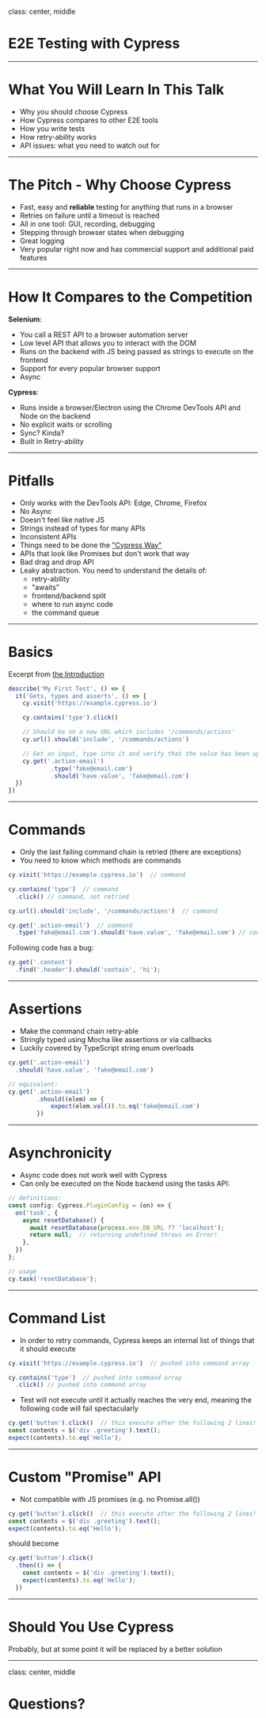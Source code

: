 class: center, middle

# E2E Testing with Cypress

---

# What You Will Learn In This Talk

* Why you should choose Cypress
* How Cypress compares to other E2E tools
* How you write tests
* How retry-ability works
* API issues: what you need to watch out for

---

# The Pitch - Why Choose Cypress

* Fast, easy and **reliable** testing for anything that runs in a browser
* Retries on failure until a timeout is reached
* All in one tool: GUI, recording, debugging
* Stepping through browser states when debugging
* Great logging
* Very popular right now and has commercial support and additional paid features

---

# How It Compares to the Competition

**Selenium**:
* You call a REST API to a browser automation server
* Low level API that allows you to interact with the DOM
* Runs on the backend with JS being passed as strings to execute on the frontend
* Support for every popular browser support
* Async

**Cypress**: 
* Runs inside a browser/Electron using the Chrome DevTools API and Node on the backend
* No explicit waits or scrolling
* Sync? Kinda?
* Built in Retry-ability

---

# Pitfalls

* Only works with the DevTools API: Edge, Chrome, Firefox
* No Async
* Doesn't feel like native JS
* Strings instead of types for many APIs
* Inconsistent APIs
* Things need to be done the ["Cypress Way"](https://www.cypress.io/blog/2019/01/22/when-can-the-test-click/)
* APIs that look like Promises but don't work that way
* Bad drag and drop API
* Leaky abstraction. You need to understand the details of:
  * retry-ability
  * "awaits"
  * frontend/backend split
  * where to run async code
  * the command queue

---

# Basics

Excerpt from [the Introduction](https://docs.cypress.io/guides/getting-started/writing-your-first-test)

```ts
describe('My First Test', () => {
  it('Gets, types and asserts', () => {
    cy.visit('https://example.cypress.io')

    cy.contains('type').click()

    // Should be on a new URL which includes '/commands/actions'
    cy.url().should('include', '/commands/actions')

    // Get an input, type into it and verify that the value has been updated
    cy.get('.action-email')
            .type('fake@email.com')
            .should('have.value', 'fake@email.com')
  })
})
```

---

# Commands

* Only the last failing command chain is retried (there are exceptions)
* You need to know which methods are commands

```ts
cy.visit('https://example.cypress.io')  // command

cy.contains('type')  // command
  .click() // command, not retried

cy.url().should('include', '/commands/actions')  // command

cy.get('.action-email')  // command
  .type('fake@email.com').should('have.value', 'fake@email.com') // command
```

Following code has a bug:

```ts
cy.get('.content')
  .find('.header').should('contain', 'hi');
```

---

# Assertions

* Make the command chain retry-able 
* Stringly typed using Mocha like assertions or via callbacks
* Luckily covered by TypeScript string enum overloads

```ts
cy.get('.action-email')
  .should('have.value', 'fake@email.com')

// equivalent:
cy.get('.action-email')
        .should((elem) => {
            expect(elem.val()).to.eq('fake@email.com')
        })
```

---

# Asynchronicity

* Async code does not work well with Cypress
* Can only be executed on the Node backend using the tasks API:

```ts
// definitions:
const config: Cypress.PluginConfig = (on) => {
  on('task', {
    async resetDatabase() {
      await resetDatabase(process.env.DB_URL ?? 'localhost');
      return null;  // returning undefined throws an Error!
    },
  })
};

// usage
cy.task('resetDatabase');
```

---

# Command List

* In order to retry commands, Cypress keeps an internal list of things that it should execute
 
```ts
cy.visit('https://example.cypress.io')  // pushed into command array

cy.contains('type')  // pushed into command array
  .click() // pushed into command array
```

* Test will not execute until it actually reaches the very end, meaning the following code will fail spectacularly

```ts
cy.get('button').click()  // this execute after the following 2 lines!
const contents = $('div .greeting').text();
expect(contents).to.eq('Hello');
```

---

# Custom "Promise" API

* Not compatible with JS promises (e.g. no Promise.all())

```ts
cy.get('button').click()  // this execute after the following 2 lines!
const contents = $('div .greeting').text();
expect(contents).to.eq('Hello');
```

should become 

```ts
cy.get('button').click()
  .then(() => {
    const contents = $('div .greeting').text();
    expect(contents).to.eq('Hello');  
  })
```

---

# Should You Use Cypress

Probably, but at some point it will be replaced by a better solution

---

class: center, middle

# Questions?
